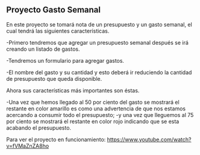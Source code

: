 ## Proyecto Gasto Semanal

En este proyecto se tomará nota de un presupuesto y un gasto semanal, el cual tendrá las siguientes características.

-Primero tendremos que agregar un presupuesto semanal después se irá creando un listado de gastos.

-Tendremos un formulario para agregar gastos.

-El nombre del gasto y su cantidad y esto deberá ir reduciendo la cantidad de presupuesto que queda disponible.

Ahora sus características más importantes son éstas.

-Una vez que hemos llegado al 50 por ciento del gasto se mostrará el restante en color amarillo es como una advertencia de que
nos estamos acercando a consumir todo el presupuesto;
-y una vez que lleguemos al 75 por ciento se mostrará el restante en color rojo indicando que se esta acabando el presupuesto.

Para ver el proyecto en funcionamiento:
https://www.youtube.com/watch?v=fVMaZnZA8ho
